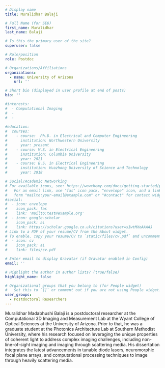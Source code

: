 ```yaml
---
# Display name
title: Muralidhar Balaji

# Full Name (for SEO)
first_name: Muralidhar
last_name: Balaji

# Is this the primary user of the site?
superuser: false

# Role/position
role: Postdoc

# Organizations/Affiliations
organizations:
  - name: University of Arizona
    url: ''

# Short bio (displayed in user profile at end of posts)
bio: ''

#interests:
#  - Computational Imaging
#  - 
#  - 
  
#education:
#  courses:
#    - course:  Ph.D. in Electrical and Computer Engineering
#      institution: Northwestern University
#      year: present
#    - course: M.S. in Electrical Engineering
#      institution: Columbia University
#      year: 2021
#    - course: B.S. in Electrical Engineering
#      institution: Huazhong University of Science and Technology
#      year: 2018

# Social/Academic Networking
# For available icons, see: https://wowchemy.com/docs/getting-started/page-builder/#icons
#   For an email link, use "fas" icon pack, "envelope" icon, and a link in the
#   form "mailto:your-email@example.com" or "#contact" for contact widget.
#social:
#  - icon: envelope
#    icon_pack: fas
#    link: 'mailto:test@example.org'
#  - icon: google-scholar
#    icon_pack: ai
#    link: https://scholar.google.co.uk/citations?user=sIwtMXoAAAAJ
# Link to a PDF of your resume/CV from the About widget.
# To enable, copy your resume/CV to `static/files/cv.pdf` and uncomment the lines below.
#  - icon: cv
#    icon_pack: ai
#    link: files/cv.pdf

# Enter email to display Gravatar (if Gravatar enabled in Config)
email: ''

# Highlight the author in author lists? (true/false)
highlight_name: false

# Organizational groups that you belong to (for People widget)
#   Set this to `[]` or comment out if you are not using People widget.
user_groups:
  - Postdoctoral Researchers
---
```

Muralidhar Madabhushi Balaji is a postdoctoral researcher at the Computational 3D Imaging and Measurement Lab at the Wyant College of Optical Sciences at the University of Arizona. Prior to that, he was a graduate student at the Photonics Architecture Lab at Southern Methodist University, where his research focused on leveraging the unique properties of coherent light to address complex imaging challenges, including non-line-of-sight imaging and imaging through scattering media. His dissertation integrates the latest advancements in tunable diode lasers, neuromorphic focal plane arrays, and computational processing techniques to image through heavily scattering media.

